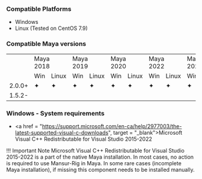 ### Compatible Platforms
- Windows
- Linux (Tested on CentOS 7.9)

### Compatible Maya versions
<table cellpadding= 0 cellspacing = 0>
	<tr>
		<td></td>
		<td colspan=2>Maya 2018</td>
		<td colspan=2>Maya 2019</td>
		<td colspan=2>Maya 2020</td>
		<td colspan=2>Maya 2022</td>
		<td colspan=2>Maya 2023</td>
	</tr>
	<tr>
		<td></td>
		<td>Win</td><td>Linux</td>
		<td>Win</td><td>Linux</td>
		<td>Win</td><td>Linux</td>
		<td>Win</td><td>Linux</td>
		<td>Win</td><td>Linux</td>
	</tr>
	<tr>
		<td>2.0.0+</td>
		<td>&#x2726;</td><td>&#x2726;</td>
		<td>&#x2726;</td><td>&#x2726;</td>
		<td>&#x2726;</td><td>&#x2726;</td>
		<td>&#x2726;</td><td>&#x2726;</td>
		<td>&#x2726;</td><td>&#x2726;</td>
	</tr>
	<tr>
		<td>1.5.2-</td>
		<td></td><td></td>
		<td></td><td></td>
		<td></td><td></td>
		<td></td><td></td>
		<td></td><td></td>
	</tr>
</table>

### Windows - System requirements
- <a href = "https://support.microsoft.com/en-ca/help/2977003/the-latest-supported-visual-c-downloads", target = "_blank">Microsoft Visual C++ Redistributable for Visual Studio 2015-2022</a>

!!! Important Note
    Microsoft Visual C++ Redistributable for Visual Studio 2015-2022 is a part of the native Maya installation.
    In most cases, no action is required to use Mansur-Rig in Maya.
    In some rare cases (incomplete Maya installation), if missing this component needs to be installed manually.